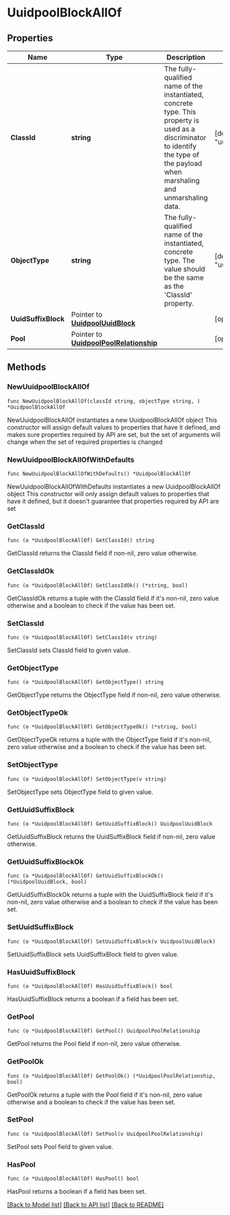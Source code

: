 # UuidpoolBlockAllOf

## Properties

Name | Type | Description | Notes
------------ | ------------- | ------------- | -------------
**ClassId** | **string** | The fully-qualified name of the instantiated, concrete type. This property is used as a discriminator to identify the type of the payload when marshaling and unmarshaling data. | [default to "uuidpool.Block"]
**ObjectType** | **string** | The fully-qualified name of the instantiated, concrete type. The value should be the same as the &#39;ClassId&#39; property. | [default to "uuidpool.Block"]
**UuidSuffixBlock** | Pointer to [**UuidpoolUuidBlock**](UuidpoolUuidBlock.md) |  | [optional] 
**Pool** | Pointer to [**UuidpoolPoolRelationship**](UuidpoolPoolRelationship.md) |  | [optional] 

## Methods

### NewUuidpoolBlockAllOf

`func NewUuidpoolBlockAllOf(classId string, objectType string, ) *UuidpoolBlockAllOf`

NewUuidpoolBlockAllOf instantiates a new UuidpoolBlockAllOf object
This constructor will assign default values to properties that have it defined,
and makes sure properties required by API are set, but the set of arguments
will change when the set of required properties is changed

### NewUuidpoolBlockAllOfWithDefaults

`func NewUuidpoolBlockAllOfWithDefaults() *UuidpoolBlockAllOf`

NewUuidpoolBlockAllOfWithDefaults instantiates a new UuidpoolBlockAllOf object
This constructor will only assign default values to properties that have it defined,
but it doesn't guarantee that properties required by API are set

### GetClassId

`func (o *UuidpoolBlockAllOf) GetClassId() string`

GetClassId returns the ClassId field if non-nil, zero value otherwise.

### GetClassIdOk

`func (o *UuidpoolBlockAllOf) GetClassIdOk() (*string, bool)`

GetClassIdOk returns a tuple with the ClassId field if it's non-nil, zero value otherwise
and a boolean to check if the value has been set.

### SetClassId

`func (o *UuidpoolBlockAllOf) SetClassId(v string)`

SetClassId sets ClassId field to given value.


### GetObjectType

`func (o *UuidpoolBlockAllOf) GetObjectType() string`

GetObjectType returns the ObjectType field if non-nil, zero value otherwise.

### GetObjectTypeOk

`func (o *UuidpoolBlockAllOf) GetObjectTypeOk() (*string, bool)`

GetObjectTypeOk returns a tuple with the ObjectType field if it's non-nil, zero value otherwise
and a boolean to check if the value has been set.

### SetObjectType

`func (o *UuidpoolBlockAllOf) SetObjectType(v string)`

SetObjectType sets ObjectType field to given value.


### GetUuidSuffixBlock

`func (o *UuidpoolBlockAllOf) GetUuidSuffixBlock() UuidpoolUuidBlock`

GetUuidSuffixBlock returns the UuidSuffixBlock field if non-nil, zero value otherwise.

### GetUuidSuffixBlockOk

`func (o *UuidpoolBlockAllOf) GetUuidSuffixBlockOk() (*UuidpoolUuidBlock, bool)`

GetUuidSuffixBlockOk returns a tuple with the UuidSuffixBlock field if it's non-nil, zero value otherwise
and a boolean to check if the value has been set.

### SetUuidSuffixBlock

`func (o *UuidpoolBlockAllOf) SetUuidSuffixBlock(v UuidpoolUuidBlock)`

SetUuidSuffixBlock sets UuidSuffixBlock field to given value.

### HasUuidSuffixBlock

`func (o *UuidpoolBlockAllOf) HasUuidSuffixBlock() bool`

HasUuidSuffixBlock returns a boolean if a field has been set.

### GetPool

`func (o *UuidpoolBlockAllOf) GetPool() UuidpoolPoolRelationship`

GetPool returns the Pool field if non-nil, zero value otherwise.

### GetPoolOk

`func (o *UuidpoolBlockAllOf) GetPoolOk() (*UuidpoolPoolRelationship, bool)`

GetPoolOk returns a tuple with the Pool field if it's non-nil, zero value otherwise
and a boolean to check if the value has been set.

### SetPool

`func (o *UuidpoolBlockAllOf) SetPool(v UuidpoolPoolRelationship)`

SetPool sets Pool field to given value.

### HasPool

`func (o *UuidpoolBlockAllOf) HasPool() bool`

HasPool returns a boolean if a field has been set.


[[Back to Model list]](../README.md#documentation-for-models) [[Back to API list]](../README.md#documentation-for-api-endpoints) [[Back to README]](../README.md)



